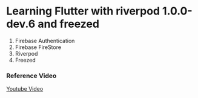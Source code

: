 # Learning Flutter with riverpod 1.0.0-dev.6 and freezed

1. Firebase Authentication
2. Firebase FireStore
3. Riverpod
4. Freezed

### Reference Video

[Youtube Video](https://www.youtube.com/watch?v=vrPk6LB9bjo&ab_channel=MarcusNg)
